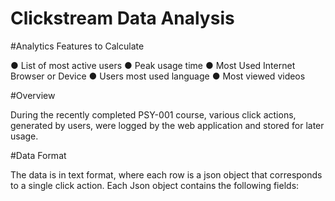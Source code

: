 # Clickstream Data Analysis

#Analytics Features to Calculate

●	List of most active users
●	Peak usage time
●	Most Used Internet Browser or Device
●	Users most used language
●	Most viewed videos

#Overview

During the recently completed PSY-001 course, various click actions, generated by users, were logged by the web application and stored for later usage. 

#Data Format

The data is in text format, where each row is a json object that corresponds to a single click action. Each Json object contains the following fields:
